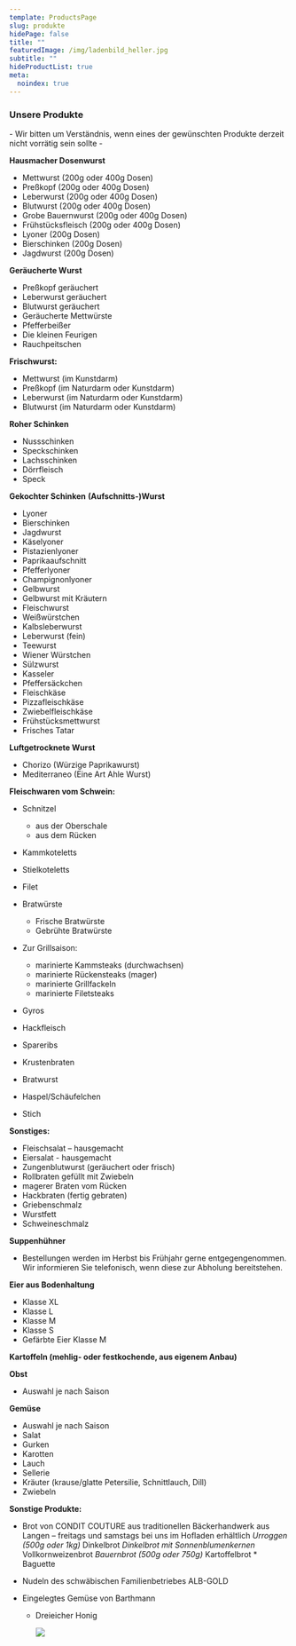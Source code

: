 ```yaml
---
template: ProductsPage
slug: produkte
hidePage: false
title: ""
featuredImage: /img/ladenbild_heller.jpg
subtitle: ""
hideProductList: true
meta:
  noindex: true
---
```

### Unsere Produkte

\- Wir bitten um Verständnis, wenn eines der gewünschten Produkte derzeit nicht vorrätig sein sollte -

**Hausmacher Dosenwurst**

* Mettwurst (200g oder 400g Dosen)
* Preßkopf (200g oder 400g Dosen)
* Leberwurst (200g oder 400g Dosen)
* Blutwurst (200g oder 400g Dosen)
* Grobe Bauernwurst (200g oder 400g Dosen)
* Frühstücksfleisch (200g oder 400g Dosen)
* Lyoner (200g Dosen)
* Bierschinken (200g Dosen)
* Jagdwurst (200g Dosen)

**Geräucherte Wurst**

* Preßkopf geräuchert
* Leberwurst geräuchert
* Blutwurst geräuchert
* Geräucherte Mettwürste
* Pfefferbeißer
* Die kleinen Feurigen
* Rauchpeitschen

**Frischwurst:**

* Mettwurst (im Kunstdarm)
* Preßkopf (im Naturdarm oder Kunstdarm)
* Leberwurst (im Naturdarm oder Kunstdarm)
* Blutwurst (im Naturdarm oder Kunstdarm)

**Roher Schinken**

* Nussschinken
* Speckschinken
* Lachsschinken
* Dörrfleisch
* Speck

**Gekochter Schinken**
**(Aufschnitts-)Wurst**

* Lyoner
* Bierschinken
* Jagdwurst
* Käselyoner
* Pistazienlyoner
* Paprikaaufschnitt
* Pfefferlyoner
* Champignonlyoner
* Gelbwurst
* Gelbwurst mit Kräutern
* Fleischwurst
* Weißwürstchen
* Kalbsleberwurst
* Leberwurst (fein)
* Teewurst
* Wiener Würstchen
* Sülzwurst
* Kasseler
* Pfeffersäckchen
* Fleischkäse
* Pizzafleischkäse
* Zwiebelfleischkäse
* Frühstücksmettwurst
* Frisches Tatar

**Luftgetrocknete Wurst**

* Chorizo (Würzige Paprikawurst)
* Mediterraneo (Eine Art Ahle Wurst)

**Fleischwaren vom Schwein:**

* Schnitzel

  * aus der Oberschale
  * aus dem Rücken
* Kammkoteletts
* Stielkoteletts
* Filet
* Bratwürste

  * Frische Bratwürste
  * Gebrühte Bratwürste
* Zur Grillsaison:

  * marinierte Kammsteaks (durchwachsen)
  * marinierte Rückensteaks (mager)
  * marinierte Grillfackeln
  * marinierte Filetsteaks
* Gyros
* Hackfleisch
* Spareribs
* Krustenbraten
* Bratwurst
* Haspel/Schäufelchen
* Stich

**Sonstiges:**

* Fleischsalat – hausgemacht
* Eiersalat - hausgemacht
* Zungenblutwurst (geräuchert oder frisch)
* Rollbraten gefüllt mit Zwiebeln
* magerer Braten vom Rücken
* Hackbraten (fertig gebraten)
* Griebenschmalz
* Wurstfett
* Schweineschmalz

**Suppenhühner**

* Bestellungen werden im Herbst bis Frühjahr gerne entgegengenommen. Wir informieren Sie telefonisch, wenn diese zur Abholung bereitstehen.

**Eier aus Bodenhaltung**

* Klasse XL
* Klasse L
* Klasse M
* Klasse S
* Gefärbte Eier Klasse M

**Kartoffeln (mehlig- oder festkochende, aus eigenem Anbau)**

**Obst**

* Auswahl je nach Saison

**Gemüse**

* Auswahl je nach Saison
* Salat
* Gurken
* Karotten
* Lauch
* Sellerie
* Kräuter (krause/glatte Petersilie, Schnittlauch, Dill)
* Zwiebeln

**Sonstige Produkte:**

* Brot von CONDIT COUTURE aus traditionellen Bäckerhandwerk aus Langen –
  freitags und samstags bei uns im Hofladen erhältlich
       *Urroggen (500g oder 1kg)*
       Dinkelbrot
       *Dinkelbrot mit Sonnenblumenkernen*
       Vollkornweizenbrot
       *Bauernbrot (500g oder 750g)*
       Kartoffelbrot
      * Baguette
* Nudeln des schwäbischen Familienbetriebes ALB-GOLD
* Eingelegtes Gemüse von Barthmann

  * Dreieicher Honig

    ![](/img/honig_logo.jpeg)